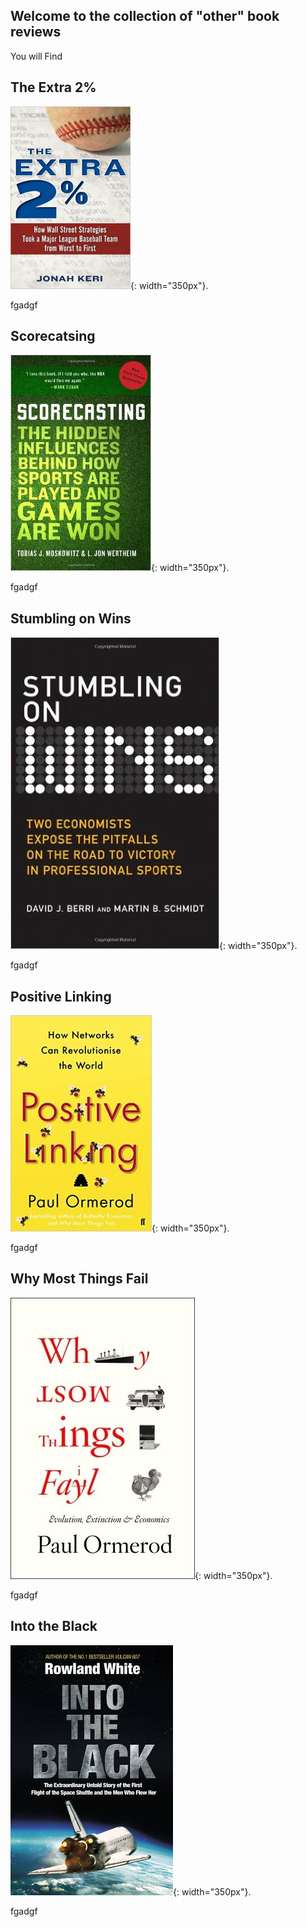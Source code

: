 ## Welcome to the collection of "other" book reviews 

You will Find

## The Extra 2%
![2percent](websiteimages/Extra2.jpg){: width="350px"}.

fgadgf

## Scorecatsing
![score](websiteimages/score.jpg){: width="350px"}.

fgadgf

## Stumbling on Wins
![stumble](websiteimages/stumbling.jpg){: width="350px"}.

fgadgf

## Positive Linking
![linking](websiteimages/positive.jpg){: width="350px"}.

fgadgf

## Why Most Things Fail
![Bubble](websiteimages/fail.jpg){: width="350px"}.

fgadgf

## Into the Black
![Bubble](websiteimages/Intotheblack.jpg){: width="350px"}.

fgadgf
